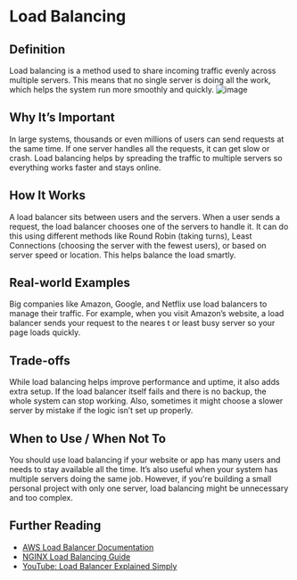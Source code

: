 # Load Balancing

##  Definition
Load balancing is a method used to share incoming traffic evenly across multiple servers. 
This means that no single server is doing all the work, which helps the system run more smoothly and quickly.
![image](https://github.com/user-attachments/assets/67f4733f-8c3c-4bfe-9200-93e43cf6aaca)

##  Why It’s Important
In large systems, thousands or even millions of users can send requests at the same time. 
If one server handles all the requests, it can get slow or crash. Load balancing helps by 
spreading the traffic to multiple servers so everything works faster and stays online.

## How It Works
A load balancer sits between users and the servers. When a user sends a request, 
the load balancer chooses one of the servers to handle it. It can do this using different
methods like Round Robin (taking turns), Least Connections (choosing the server with the fewest
users), or based on server speed or location. This helps balance the load smartly.

##  Real-world Examples
Big companies like Amazon, Google, and Netflix use load balancers to manage their traffic. 
For example, when you visit Amazon’s website, a load balancer sends your request to the neares
t or least busy server so your page loads quickly.

##  Trade-offs
While load balancing helps improve performance and uptime, it also adds extra setup. 
If the load balancer itself fails and there is no backup, the whole system can stop working. 
Also, sometimes it might choose a slower server by mistake if the logic isn’t set up properly.

##  When to Use / When Not To
You should use load balancing if your website or app has many users and needs to stay available all the time. 
It’s also useful when your system has multiple servers doing the same job. However, if you're building a small 
personal project with only one server, load balancing might be unnecessary and too complex.

##  Further Reading
- [AWS Load Balancer Documentation](https://docs.aws.amazon.com/elasticloadbalancing/)
- [NGINX Load Balancing Guide](https://www.nginx.com/resources/glossary/load-balancing/)
- [YouTube: Load Balancer Explained Simply](https://www.youtube.com/watch?v=4PzI6yFf8So)
